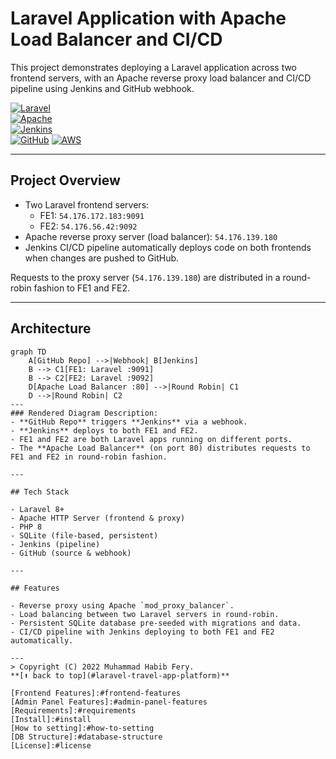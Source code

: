 # Laravel Application with Apache Load Balancer and CI/CD

This project demonstrates deploying a Laravel application across two frontend servers, with an Apache reverse proxy load balancer and CI/CD pipeline using Jenkins and GitHub webhook.

[![Laravel](https://img.shields.io/badge/Laravel-v8+-red)](https://laravel.com)  
[![Apache](https://img.shields.io/badge/Apache-HTTP--Server-blue)](https://httpd.apache.org)  
[![Jenkins](https://img.shields.io/badge/Jenkins-CI/CD-yellow)](https://www.jenkins.io)  
[![GitHub](https://img.shields.io/badge/GitHub-Webhook-black)](https://docs.github.com/en/webhooks)
[![AWS](https://img.shields.io/badge/AWS-EC2-orange)](https://aws.amazon.com/ec2/)

---

## Project Overview

- Two Laravel frontend servers:
  - FE1: `54.176.172.183:9091`
  - FE2: `54.176.56.42:9092`
- Apache reverse proxy server (load balancer): `54.176.139.180`
- Jenkins CI/CD pipeline automatically deploys code on both frontends when changes are pushed to GitHub.

Requests to the proxy server (`54.176.139.180`) are distributed in a round-robin fashion to FE1 and FE2.

---

## Architecture

```mermaid
graph TD
    A[GitHub Repo] -->|Webhook| B[Jenkins]
    B --> C1[FE1: Laravel :9091]
    B --> C2[FE2: Laravel :9092]
    D[Apache Load Balancer :80] -->|Round Robin| C1
    D -->|Round Robin| C2
---
### Rendered Diagram Description:
- **GitHub Repo** triggers **Jenkins** via a webhook.
- **Jenkins** deploys to both FE1 and FE2.
- FE1 and FE2 are both Laravel apps running on different ports.
- The **Apache Load Balancer** (on port 80) distributes requests to FE1 and FE2 in round-robin fashion.
                
---

## Tech Stack

- Laravel 8+
- Apache HTTP Server (frontend & proxy)
- PHP 8
- SQLite (file-based, persistent)
- Jenkins (pipeline)
- GitHub (source & webhook)

---

## Features

- Reverse proxy using Apache `mod_proxy_balancer`.
- Load balancing between two Laravel servers in round-robin.
- Persistent SQLite database pre-seeded with migrations and data.
- CI/CD pipeline with Jenkins deploying to both FE1 and FE2 automatically.

---
> Copyright (C) 2022 Muhammad Habib Fery.  
**[⬆ back to top](#laravel-travel-app-platform)**

[Frontend Features]:#frontend-features
[Admin Panel Features]:#admin-panel-features
[Requirements]:#requirements
[Install]:#install
[How to setting]:#how-to-setting
[DB Structure]:#database-structure
[License]:#license
